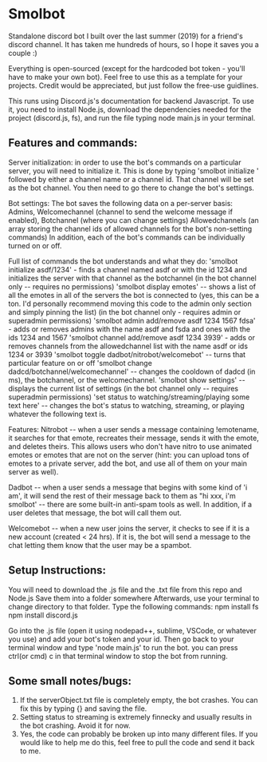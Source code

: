 # Smolbot
Standalone discord bot I built over the last summer (2019) for a friend's discord channel. It has taken me hundreds of hours, so I hope it saves you a couple :)

Everything is open-sourced (except for the hardcoded bot token - you'll have to make your own bot).  Feel free to use this as a template for your projects.  Credit would be appreciated, but just follow the free-use guidlines.  


This runs using Discord.js's documentation for backend Javascript.  To use it, you need to install Node.js, download the dependencies needed for the project (discord.js, fs), and run the file typing node main.js in your terminal.

## Features and commands:
Server initialization: in order to use the bot's commands on a particular server, you will need to initialize it.  This is done by typing 'smolbot initialize ' followed by either a channel name or a channel id.  That channel will be set as the bot channel.  You then need to go there to change the bot's settings.

Bot settings:
The bot saves the following data on a per-server basis:
Admins, Welcomechannel (channel to send the welcome message if enabled), Botchannel (where you can change settings) 
Allowedchannels (an array storing the channel ids of allowed channels for the bot's non-setting commands)
In addition, each of the bot's commands can be individually turned on or off.  


Full list of commands the bot understands and what they do:
'smolbot initialize asdf/1234' - finds a channel named asdf or with the id 1234 and initializes the server with that channel as the botchannel
(in the bot channel only -- requires no permissions)
'smolbot display emotes' -- shows a list of all the emotes in all of the servers the bot is connected to (yes, this can be a ton.  I'd personally recommend moving this code to the admin only section and simply pinning the list)
(in the bot channel only - requires admin or superadmin permissions)
'smolbot admin add/remove asdf 1234 1567 fdsa' - adds or removes admins with the name asdf and fsda and ones with the ids 1234 and 1567
'smolbot channel add/remove asdf 1234 3939' - adds or removes channels from the allowedchannel list with the name asdf or ids 1234 or 3939
'smolbot toggle dadbot/nitrobot/welcomebot' -- turns that particular feature on or off
'smolbot change dadcd/botchannel/welcomechannel' -- changes the cooldown of dadcd (in ms), the botchannel, or the welcomechannel.
'smolbot show settings' -- displays the current list of settings
(in the bot channel only -- requires superadmin permissions)
'set status to watching/streaming/playing some text here' -- changes the bot's status to watching, streaming, or playing whatever the following text is.

Features:
Nitrobot -- when a user sends a message containing !emotename, it searches for that emote, recreates their message, sends it with the emote, and deletes theirs.  This allows users who don't have nitro to use animated emotes or emotes that are not on the server (hint: you can upload tons of emotes to a private server, add the bot, and use all of them on your main server as well).

Dadbot -- when a user sends a message that begins with some kind of 'i am', it will send the rest of their message back to them as "hi xxx, i'm smolbot' -- there are some built-in anti-spam tools as well. In addition, if a user deletes that message, the bot will call them out.

Welcomebot -- when a new user joins the server, it checks to see if it is a new account (created < 24 hrs).  If it is, the bot will send a message to the chat letting them know that the user may be a spambot.  

## Setup Instructions:
You will need to download the .js file and the .txt file from this repo and Node.js
Save them into a folder somewhere
Afterwards, use your terminal to change directory to that folder.  Type the following commands:
npm install fs
npm install discord.js

Go into the .js file (open it using nodepad++, sublime, VSCode, or whatever you use) and add your bot's token and your id.
Then go back to your terminal window and type 'node main.js' to run the bot.  you can press ctrl(or cmd) c in that terminal window to stop the bot from running.

## Some small notes/bugs: 
1. If the serverObject.txt file is completely empty, the bot crashes.  You can fix this by typing {} and saving the file.
2. Setting status to streaming is extremely finnecky and usually results in the bot crashing. Avoid it for now.
3. Yes, the code can probably be broken up into many different files.  If you would like to help me do this, feel free to pull the code and send it back to me.  
